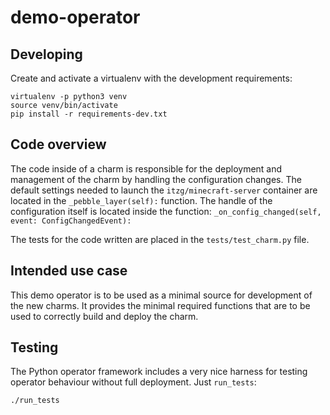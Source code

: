 # demo-operator

## Developing

Create and activate a virtualenv with the development requirements:

    virtualenv -p python3 venv
    source venv/bin/activate
    pip install -r requirements-dev.txt

## Code overview

The code inside of a charm is responsible for the deployment and management of the charm by handling the configuration changes. The default settings needed to launch the `itzg/minecraft-server` container are located in the `_pebble_layer(self):` function. 
The handle of the configuration itself is located inside the function:
`_on_config_changed(self, event: ConfigChangedEvent):`

The tests for the code written are placed in the `tests/test_charm.py` file.

## Intended use case

This demo operator is to be used as a minimal source for development of the new charms. It provides the minimal required functions that are to be used to correctly build and deploy the charm.

## Testing

The Python operator framework includes a very nice harness for testing
operator behaviour without full deployment. Just `run_tests`:

    ./run_tests
